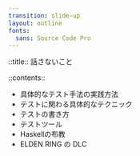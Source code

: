 ```yaml
---
transition: slide-up
layout: outline
fonts:
  sans: Source Code Pro
---
```


::title::
話さないこと

::contents::

- 具体的なテスト手法の実践方法
- テストに関わる具体的なテクニック
- テストの書き方
- テストツール
- Haskellの布教
- ELDEN RING の DLC
